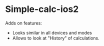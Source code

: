 # Simple-calc-ios2
Adds on features:
- Looks similar in all devices and modes
- Allows to look at "History" of calculations.